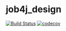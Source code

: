 # job4j_design
[![Build Status](https://travis-ci.com/mezzong/job4j_design.svg?branch=master)](https://travis-ci.com/mezzong/job4j_design)
[![codecov](https://codecov.io/gh/mezzong/job4j_design/branch/master/graph/badge.svg?token=HWBXE0KFO1)](https://codecov.io/gh/mezzong/job4j_design)